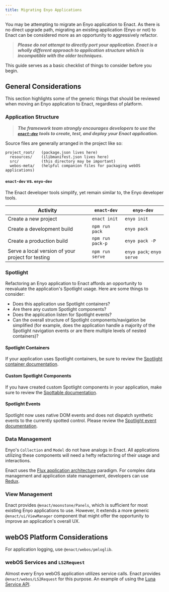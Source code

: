 ```yaml
---
title: Migrating Enyo Applications
---
```


You may be attempting to migrate an Enyo application to Enact.  As there is no direct upgrade path, migrating an existing
application (Enyo or not) to Enact can be considered more as an opportunity to aggressively refactor.

>***Please do not attempt to directly port your application. Enact is a wholly different approach to application structure
which is incompatible with the older techniques.***

This guide serves as a basic checklist of things to consider before you begin.

## General Considerations

This section highlights some of the generic things that should be reviewed when moving an Enyo application to Enact,
regardless of platform.

### Application Structure

>***The framework team strongly encourages developers to use the [`enact-dev`](https://github.com/enyojs/enact-dev) tools to create, test, and deploy your Enact
application.***

Source files are generally arranged in the project like so:
```
project_root/   (package.json lives here)
  resources/    (ilibmanifest.json lives here)
  src/          (this directory may be important)
  webos-meta/   (helpful companion files for packaging webOS applications)
```

#### `enact-dev` vs. `enyo-dev`

The Enact developer tools simplify, yet remain similar to, the Enyo developer tools.

| Activity | `enact-dev` | `enyo-dev` |
| -------- | ----------- | ---------- |
| Create a new project | `enact init` | `enyo init` |
| Create a development build | `npm run pack` | `enyo pack` |
| Create a production build | `npm run pack-p` | `enyo pack -P` |
| Serve a local version of your project for testing | `npm run serve` | `enyo pack`; `enyo serve` |

### Spotlight

Refactoring an Enyo application to Enact affords an opportunity to reevaluate the application's Spotlight usage.  Here
are some things to consider:
*   Does this application use Spotlight containers?
*   Are there any custom Spotlight components?
*   Does the application listen for Spotlight events?
*   Can the overall structure of Spotlight components/navigation be simplified (for example, does the application handle
a majority of the Spotlight navigation events or are there multiple levels of nested containers)?

#### Spotlight Containers

If your application uses Spotlight containers, be sure to review the [Spotlight container documentation](../spotlight/index.md).

#### Custom Spotlight Components

If you have created custom Spotlight components in your application, make sure to review the [Spottable documentation](../spotlight/index.md).

#### Spotlight Events

Spotlight now uses native DOM events and does not dispatch synthetic events to the currently spotted control.  Please review
the [Spotlight event documentation](../spotlight/index.md).

### Data Management

Enyo's `Collection` and `Model` do not have analogs in Enact.  All applications utilizing these components will need a
hefty refactoring of their usage and interactions.

Enact uses the [Flux application architecture](https://facebook.github.io/flux/docs/overview.html#content) paradigm.  For complex data
management and application state management, developers can use [Redux](../redux/index.md).

### View Management

Enact provides `@enact/moonstone/Panels`, which is sufficient for most existing Enyo applications to use.  However, it extends
a more generic `@enact/ui/ViewManager` component that might offer the opportunity to improve an application's overall UX.

## webOS Platform Considerations

For application logging, use `@enact/webos/pmloglib`.

### webOS Services and `LS2Request`

Almost every Enyo webOS application utilizes service calls.  Enact provides `@enact/webos/LS2Request` for this purpose.  An example of
using the [Luna Service API](../webos/luna_service_api.md).